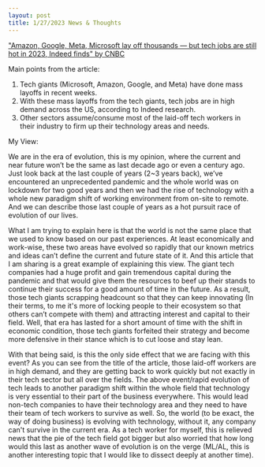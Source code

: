 ```yaml
---
layout: post
title: 1/27/2023 News & Thoughts
---
```


["Amazon, Google, Meta, Microsoft lay off thousands — but tech jobs are still hot in 2023, Indeed finds" by CNBC](https://www.msn.com/en-us/money/technologyinvesting/amazon-google-meta-microsoft-lay-off-thousands-%E2%80%94-but-tech-jobs-are-still-hot-in-2023-indeed-finds/ar-AA16Ltmj)

Main points from the article:
  1. Tech giants (Microsoft, Amazon, Google, and Meta) have done mass layoffs in recent weeks.
  2. With these mass layoffs from the tech giants, tech jobs are in high demand across the US, according to Indeed research.
  3. Other sectors assume/consume most of the laid-off tech workers in their industry to firm up their technology areas and needs.


My View:

We are in the era of evolution, this is my opinion, where the current and near future won’t be the same as last decade ago or even a century ago. Just  look back at the last couple of years (2~3 years back), we’ve encountered an unprecedented pandemic and the whole world was on lockdown for two good years and then we had the rise of technology with a whole new paradigm shift of working environment from on-site to remote. And we can describe those last couple of years as a hot pursuit race of evolution of our lives.

What I am trying to explain here is that the world is not the same place that we used to know based on our past experiences. At least economically and work-wise, these two areas have evolved so rapidly that our known metrics and ideas can’t define the current and future state of it. And this article that I am sharing is a great example of explaining this view. The giant tech companies had a huge profit and gain tremendous capital during the pandemic and that would give them the resources to beef up their stands to continue their success for a good amount of time in the future. As a result, those tech giants scrapping headcount so that they can keep innovating (In their terms, to me it's more of locking people to their ecosystem so that others can’t compete with them) and attracting interest and capital to their field. Well, that era has lasted for a short amount of time with the shift in economic condition, those tech giants forfeited their strategy and become more defensive in their stance which is to cut loose and stay lean.

With that being said, is this the only side effect that we are facing with this event? As you can see from the title of the article, those laid-off workers are in high demand, and they are getting back to work quickly but not exactly in their tech sector but all over the fields. The above event/rapid evolution of tech leads to another paradigm shift within the whole field that technology is very essential to their part of the business everywhere. This would lead non-tech companies to have their technology area and they need to have their team of tech workers to survive as well. So, the world (to be exact, the way of doing business) is evolving with technology, without it, any company can't survive in the current era. As a tech worker for myself, this is relieved news that the pie of the tech field got bigger but also worried that how long would this last as another wave of evolution is on the verge (ML/AL, this is another interesting topic that I would like to dissect deeply at another time).



